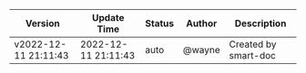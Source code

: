 

| Version | Update Time | Status | Author | Description |
|---------|-------------|--------|--------|-------------|
|v2022-12-11 21:11:43 |2022-12-11 21:11:43 |auto |@wayne |Created by smart-doc|





